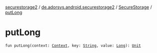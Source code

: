 [securestorage2](../../index.md) / [de.adorsys.android.securestorage2](../index.md) / [SecureStorage](index.md) / [putLong](./put-long.md)

# putLong

`fun putLong(context: `[`Context`](https://developer.android.com/reference/android/content/Context.html)`, key: `[`String`](https://kotlinlang.org/api/latest/jvm/stdlib/kotlin/-string/index.html)`, value: `[`Long`](https://kotlinlang.org/api/latest/jvm/stdlib/kotlin/-long/index.html)`): `[`Unit`](https://kotlinlang.org/api/latest/jvm/stdlib/kotlin/-unit/index.html)